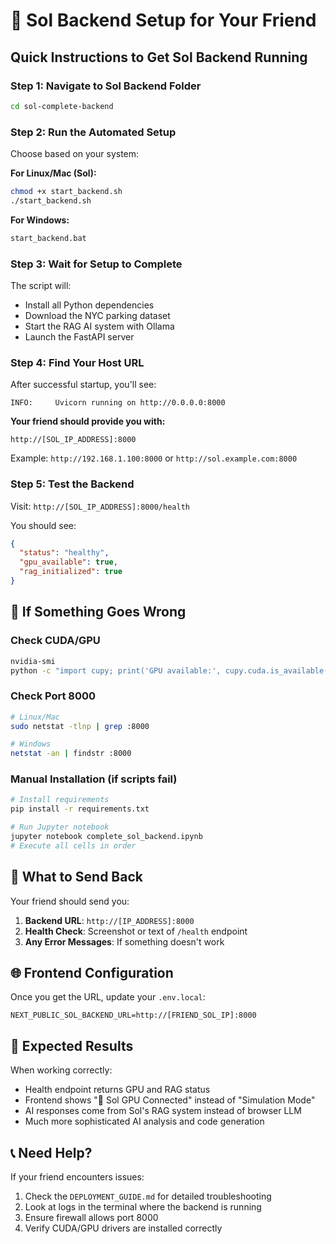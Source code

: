 # 🚀 Sol Backend Setup for Your Friend

## Quick Instructions to Get Sol Backend Running

### Step 1: Navigate to Sol Backend Folder
```bash
cd sol-complete-backend
```

### Step 2: Run the Automated Setup
Choose based on your system:

**For Linux/Mac (Sol):**
```bash
chmod +x start_backend.sh
./start_backend.sh
```

**For Windows:**
```bash
start_backend.bat
```

### Step 3: Wait for Setup to Complete
The script will:
- Install all Python dependencies
- Download the NYC parking dataset
- Start the RAG AI system with Ollama
- Launch the FastAPI server

### Step 4: Find Your Host URL
After successful startup, you'll see:
```
INFO:     Uvicorn running on http://0.0.0.0:8000
```

**Your friend should provide you with:**
```
http://[SOL_IP_ADDRESS]:8000
```

Example: `http://192.168.1.100:8000` or `http://sol.example.com:8000`

### Step 5: Test the Backend
Visit: `http://[SOL_IP_ADDRESS]:8000/health`

You should see:
```json
{
  "status": "healthy",
  "gpu_available": true,
  "rag_initialized": true
}
```

## 🔧 If Something Goes Wrong

### Check CUDA/GPU
```bash
nvidia-smi
python -c "import cupy; print('GPU available:', cupy.cuda.is_available())"
```

### Check Port 8000
```bash
# Linux/Mac
sudo netstat -tlnp | grep :8000

# Windows
netstat -an | findstr :8000
```

### Manual Installation (if scripts fail)
```bash
# Install requirements
pip install -r requirements.txt

# Run Jupyter notebook
jupyter notebook complete_sol_backend.ipynb
# Execute all cells in order
```

## 📨 What to Send Back

Your friend should send you:

1. **Backend URL**: `http://[IP_ADDRESS]:8000`
2. **Health Check**: Screenshot or text of `/health` endpoint
3. **Any Error Messages**: If something doesn't work

## 🌐 Frontend Configuration

Once you get the URL, update your `.env.local`:
```env
NEXT_PUBLIC_SOL_BACKEND_URL=http://[FRIEND_SOL_IP]:8000
```

## 🎯 Expected Results

When working correctly:
- Health endpoint returns GPU and RAG status
- Frontend shows "🚀 Sol GPU Connected" instead of "Simulation Mode"
- AI responses come from Sol's RAG system instead of browser LLM
- Much more sophisticated AI analysis and code generation

## 📞 Need Help?

If your friend encounters issues:
1. Check the `DEPLOYMENT_GUIDE.md` for detailed troubleshooting
2. Look at logs in the terminal where the backend is running
3. Ensure firewall allows port 8000
4. Verify CUDA/GPU drivers are installed correctly
